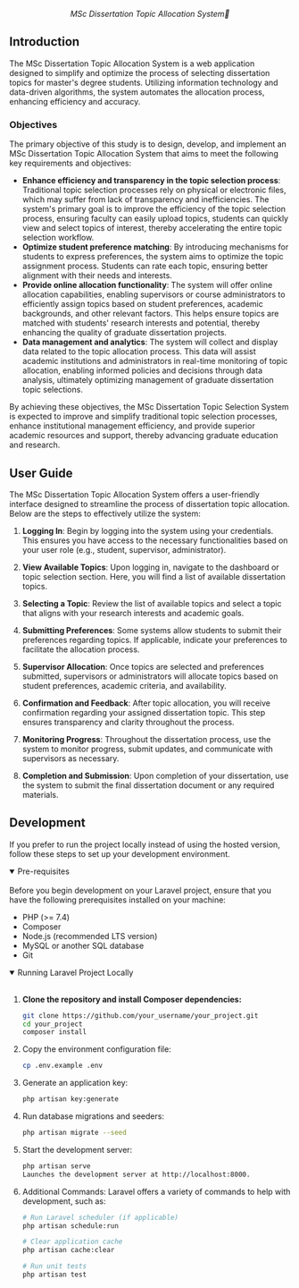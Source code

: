 

<p align="center">
  <i align="center">MSc Dissertation Topic Allocation System🚀</i>
</p>

## Introduction

The MSc Dissertation Topic Allocation System is a web application designed to simplify and optimize the process of selecting dissertation topics for master's degree students. Utilizing information technology and data-driven algorithms, the system automates the allocation process, enhancing efficiency and accuracy.

### Objectives

The primary objective of this study is to design, develop, and implement an MSc Dissertation Topic Allocation System that aims to meet the following key requirements and objectives:

- **Enhance efficiency and transparency in the topic selection process**: Traditional topic selection processes rely on physical or electronic files, which may suffer from lack of transparency and inefficiencies. The system's primary goal is to improve the efficiency of the topic selection process, ensuring faculty can easily upload topics, students can quickly view and select topics of interest, thereby accelerating the entire topic selection workflow.
- **Optimize student preference matching**: By introducing mechanisms for students to express preferences, the system aims to optimize the topic assignment process. Students can rate each topic, ensuring better alignment with their needs and interests.
- **Provide online allocation functionality**: The system will offer online allocation capabilities, enabling supervisors or course administrators to efficiently assign topics based on student preferences, academic backgrounds, and other relevant factors. This helps ensure topics are matched with students' research interests and potential, thereby enhancing the quality of graduate dissertation projects.
- **Data management and analytics**: The system will collect and display data related to the topic allocation process. This data will assist academic institutions and administrators in real-time monitoring of topic allocation, enabling informed policies and decisions through data analysis, ultimately optimizing management of graduate dissertation topic selections.

By achieving these objectives, the MSc Dissertation Topic Selection System is expected to improve and simplify traditional topic selection processes, enhance institutional management efficiency, and provide superior academic resources and support, thereby advancing graduate education and research.

</details>

## User Guide

The MSc Dissertation Topic Allocation System offers a user-friendly interface designed to streamline the process of dissertation topic allocation. Below are the steps to effectively utilize the system:

1. **Logging In**: Begin by logging into the system using your credentials. This ensures you have access to the necessary functionalities based on your user role (e.g., student, supervisor, administrator).

2. **View Available Topics**: Upon logging in, navigate to the dashboard or topic selection section. Here, you will find a list of available dissertation topics.

3. **Selecting a Topic**: Review the list of available topics and select a topic that aligns with your research interests and academic goals.

4. **Submitting Preferences**: Some systems allow students to submit their preferences regarding topics. If applicable, indicate your preferences to facilitate the allocation process.

5. **Supervisor Allocation**: Once topics are selected and preferences submitted, supervisors or administrators will allocate topics based on student preferences, academic criteria, and availability.

6. **Confirmation and Feedback**: After topic allocation, you will receive confirmation regarding your assigned dissertation topic. This step ensures transparency and clarity throughout the process.

7. **Monitoring Progress**: Throughout the dissertation process, use the system to monitor progress, submit updates, and communicate with supervisors as necessary.

8. **Completion and Submission**: Upon completion of your dissertation, use the system to submit the final dissertation document or any required materials.


## Development

If you prefer to run the project locally instead of using the hosted version, follow these steps to set up your development environment.

<details open>
<summary>
Pre-requisites
</summary> <br />
Before you begin development on your Laravel project, ensure that you have the following prerequisites installed on your machine:

- PHP (>= 7.4)
- Composer
- Node.js (recommended LTS version)
- MySQL or another SQL database
- Git
</details>

<details open>
<summary>
Running Laravel Project Locally
</summary> <br />

1. **Clone the repository and install Composer dependencies:**
   ```bash
   git clone https://github.com/your_username/your_project.git
   cd your_project
   composer install
2. Copy the environment configuration file:
   ```bash
   cp .env.example .env

3. Generate an application key:
   ```bash
   php artisan key:generate

4. Run database migrations and seeders:
    ```bash
    php artisan migrate --seed

5. Start the development server:
    ```bash
    php artisan serve
    Launches the development server at http://localhost:8000.
6. Additional Commands:
   Laravel offers a variety of commands to help with development, such as:
    ```bash
    # Run Laravel scheduler (if applicable)
    php artisan schedule:run
    
    # Clear application cache
    php artisan cache:clear
    
    # Run unit tests
    php artisan test

</details>



